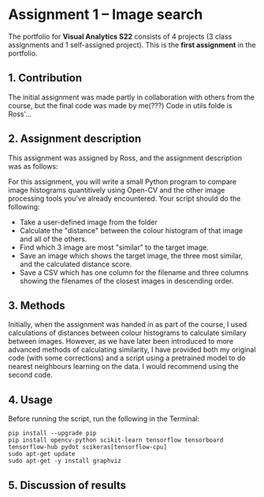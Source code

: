 # Assignment 1 – Image search
The portfolio for __Visual Analytics S22__ consists of 4 projects (3 class assignments and 1 self-assigned project). This is the __first assignment__ in the portfolio.


## 1. Contribution
The initial assignment was made partly in collaboration with others from the course, but the final code was made by me(???)
Code in utils folde is Ross'...


## 2. Assignment description
This assignment was assigned by Ross, and the assignment description was as follows:

For this assignment, you will write a small Python program to compare image histograms quantitively using Open-CV and the other image processing tools you've already encountered. Your script should do the following:

- Take a user-defined image from the folder
- Calculate the "distance" between the colour histogram of that image and all of the others.
- Find which 3 image are most "similar" to the target image.
- Save an image which shows the target image, the three most similar, and the calculated distance score.
- Save a CSV which has one column for the filename and three columns showing the filenames of the closest images in descending order.

## 3. Methods
Initially, when the assignment was handed in as part of the course, I used calculations of distances between colour histograms to calculate similary between images. However, as we have later been introduced to more advanced methods of calculating similarity, I have provided both my original code (with some corrections) and a script using a pretrained model to do nearest neighbours learning on the data. I would recommend using the second code.

## 4. Usage
Before running the script, run the following in the Terminal:
```
pip install --upgrade pip
pip install opencv-python scikit-learn tensorflow tensorboard tensorflow-hub pydot scikeras[tensorflow-cpu]
sudo apt-get update
sudo apt-get -y install graphviz
```


## 5. Discussion of results




